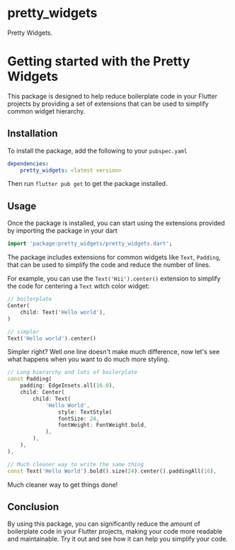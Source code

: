 # pretty_widgets

Pretty Widgets.

# Getting started with the Pretty Widgets

This package is designed to help reduce boilerplate code in your Flutter projects by providing a set of extensions that can be used to simplify common widget hierarchy.

## Installation

To install the package, add the following to your `pubspec.yaml`

```yaml
dependencies:   
    pretty_widgets: <latest version>
```

Then run `flutter pub get` to get the package installed.

## Usage

Once the package is installed, you can start using the extensions provided by importing the package in your dart

```dart
import 'package:pretty_widgets/pretty_widgets.dart';
```

The package includes extensions for common widgets like `Text`, `Padding`, that can be used to simplify the code and reduce the number of lines.

For example, you can use the `Text('Hii').center()` extension to simplify the code for centering a `Text` witch color widget:

```dart
// boilerplate
Center(
    child: Text('Hello world'),
)

// simpler
Text('Hello world').center()
```

Simpler right?
Well one line doesn't make much difference, now let's see what happens when you want to do much more styling.

```dart
// Long hierarchy and lots of boilerplate
const Padding(
    padding: EdgeInsets.all(16.0),
    child: Center(
        child: Text(
            'Hello World',
                style: TextStyle(
                fontSize: 24,
                fontWeight: FontWeight.bold,
            ),
        ),
    ),
),

// Much cleaner way to write the same thing
const Text('Hello World').bold().size(24).center().paddingAll(16),
```

Much cleaner way to get things done!

## Conclusion

By using this package, you can significantly reduce the amount of boilerplate code in your Flutter projects, making your code more readable and maintainable. Try it out and see how it can help you simplify your code.
